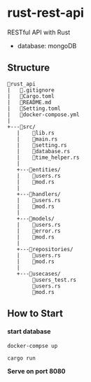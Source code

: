 # rust-rest-api
RESTful API with Rust
  - database: mongoDB

## Structure
```
📂rust_api
|   📄.gitignore
|   📄Cargo.toml
|   📄README.md 
|   📄Setting.toml
|   📄docker-compose.yml
| 
+---📂src/
   |    📄lib.rs 
   |    📄main.rs
   |    📄setting.rs
   |    📄database.rs 
   |    📄time_helper.rs 
   |
   +---📂entities/
   |    📄users.rs
   |    📄mod.rs
   |    
   +---📂handlers/
   |    📄users.rs
   |    📄mod.rs
   |    
   +---📂models/
   |    📄users.rs
   |    📄error.rs
   |    📄mod.rs
   |    
   +---📂repositories/
   |    📄users.rs
   |    📄mod.rs
   | 
   +---📂usecases/
        📄users_test.rs
        📄users.rs
        📄mod.rs

```
## How to Start
#### start database
   
```
docker-compse up
```
```
cargo run
```

**Serve on port 8080**
